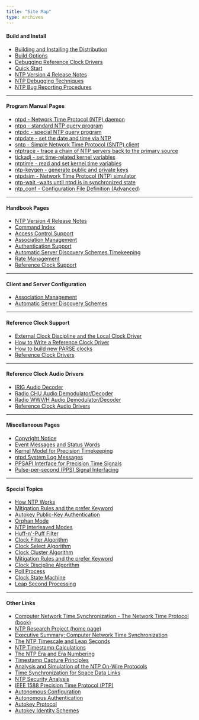 ```yaml
---
title: "Site Map"
type: archives
---
```


#### Build and Install

* [Building and Installing the Distribution](/archives/4.2.8-series/build/)
* [Build Options](/archives/4.2.8-series/config/)
* [Debugging Reference Clock Drivers](/archives/4.2.8-series/rdebug/)
* [Quick Start](/archives/4.2.8-series/quick/)
* [NTP Version 4 Release Notes](/archives/4.2.8-series/release/)
* [NTP Debugging Techniques](/archives/4.2.8-series/debug/)
* [NTP Bug Reporting Procedures](/bugs/)

* * *

#### Program Manual Pages

* [ntpd - Network Time Protocol (NTP) daemon](/archives/4.2.8-series/ntpd/)
* [ntpq - standard NTP query program](/archives/4.2.8-series/ntpq/)
* [ntpdc - special NTP query program](/archives/4.2.8-series/ntpdc/)
* [ntpdate - set the date and time via NTP](/archives/4.2.8-series/ntpdate/)
* [sntp - Simple Network Time Protocol (SNTP) client](/archives/4.2.8-series/sntp/)
* [ntptrace - trace a chain of NTP servers back to the primary source](/archives/4.2.8-series/ntptrace/)
* [tickadj - set time-related kernel variables](/archives/4.2.8-series/tickadj/)
* [ntptime - read and set kernel time variables](/archives/4.2.8-series/ntptime/)
* [ntp-keygen - generate public and private keys](/archives/4.2.8-series/keygen/)
* [ntpdsim - Network Time Protocol (NTP) simulator](/archives/4.2.8-series/ntpdsim/)
* [ntp-wait -waits until ntpd is in synchronized state](/archives/4.2.8-series/ntp-wait/)
* [ntp_conf - Configuration File Definition (Advanced)](/archives/4.2.8-series/ntp_conf/)

* * *

#### Handbook Pages

* [NTP Version 4 Release Notes](/archives/4.2.8-series/release/)
* [Command Index](/archives/4.2.8-series/comdex/)
* [Access Control Support](/archives/4.2.8-series/access/)
* [Association Management](/archives/4.2.8-series/assoc/)
* [Authentication Support](/archives/4.2.8-series/authentic/)
* [Automatic Server Discovery Schemes Timekeeping](/archives/4.2.8-series/discover/)
* [Rate Management](/archives/4.2.8-series/rate/)
* [Reference Clock Support](/archives/4.2.8-series/refclock/)

* * *

#### Client and Server Configuration

* [Association Management](/archives/4.2.8-series/assoc/)
* [Automatic Server Discovery Schemes](/archives/4.2.8-series/discover/)

* * *

#### Reference Clock Support

* [External Clock Discipline and the Local Clock Driver](/archives/4.2.8-series/extern/)
* [How to Write a Reference Clock Driver](/archives/4.2.8-series/howto/)
* [How to build new PARSE clocks](/archives/4.2.8-series/parsenew/)
* [Reference Clock Drivers](/archives/4.2.8-series/refclock/)

* * *

#### Reference Clock Audio Drivers

* [IRIG Audio Decoder](/archives/drivers/driver6/)
* [Radio CHU Audio Demodulator/Decoder](/archives/drivers/driver7/)
* [Radio WWV/H Audio Demodulator/Decoder](/archives/drivers/driver36/)
* [Reference Clock Audio Drivers](/archives/4.2.8-series/audio/)

* * *

#### Miscellaneous Pages

* [Copyright Notice](/archives/4.2.8-series/copyright/)
* [Event Messages and Status Words](/archives/4.2.8-series/decode/)
* [Kernel Model for Precision Timekeeping](/archives/4.2.8-series/kern/)
* [ntpd System Log Messages](/archives/4.2.8-series/msyslog/)
* [PPSAPI Interface for Precision Time Signals](/archives/4.2.8-series/kernpps/)
* [Pulse-per-second (PPS) Signal Interfacing](/archives/4.2.8-series/pps/)

* * *

#### Special Topics

* [How NTP Works](/archives/4.2.8-series/warp/)
* [Mitigation Rules and the prefer Keyword](/archives/4.2.8-series/prefer/)
* [Autokey Public-Key Authentication](/archives/4.2.8-series/autokey/)
* [Orphan Mode](/archives/4.2.8-series/orphan/)
* [NTP Interleaved Modes](/archives/4.2.8-series/xleave/)
* [Huff-n'-Puff Filter](/archives/4.2.8-series/huffpuff/)
* [Clock Filter Algorithm](/archives/4.2.8-series/filter/)
* [Clock Select Algorithm](/archives/4.2.8-series/select/)
* [Clock Cluster Algorithm](/archives/4.2.8-series/cluster/)
* [Mitigation Rules and the prefer Keyword](/archives/4.2.8-series/prefer/)
* [Clock Discipline Algorithm](/archives/4.2.8-series/discipline/)
* [Poll Process](/archives/4.2.8-series/poll/)
* [Clock State Machine](/archives/4.2.8-series/clock/)
* [Leap Second Processing](/archives/4.2.8-series/leap/)

* * *

#### Other Links

* [Computer Network Time Synchronization - The Network Time Protocol (book)](/reflib/book/)
* [NTP Research Project (home page)](/reflib/ntp/)
* [Executive Summary: Computer Network Time Synchronization](/reflib/exec/)
* [The NTP Timescale and Leap Seconds](/reflib/leap/)
* [NTP Timestamp Calculations](/reflib/time/)
* [The NTP Era and Era Numbering](/reflib/y2k/)
* [Timestamp Capture Principles](/reflib/stamp/)
* [Analysis and Simulation of the NTP On-Wire Protocols](/reflib/onwire/)
* [Time Synchronization for Space Data Links](/reflib/proximity/)
* [NTP Security Analysis](/reflib/security/)
* [IEEE 1588 Precision Time Protocol (PTP)](/reflib/ptp/)
* [Autonomous Configuration](/reflib/autocfg/)
* [Autonomous Authentication](/reflib/autokey/)
* [Autokey Protocol](/reflib/proto/)
* [Autokey Identity Schemes](/reflib/ident/)
